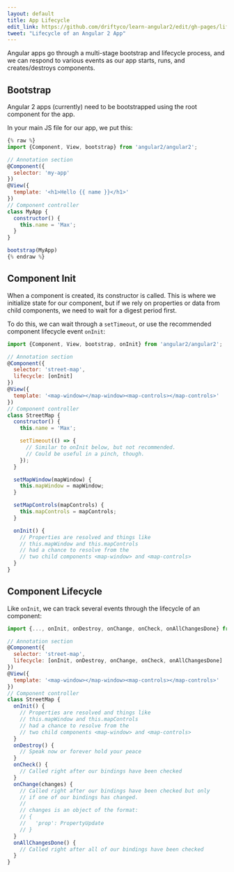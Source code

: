 ```yaml
---
layout: default
title: App Lifecycle
edit_link: https://github.com/driftyco/learn-angular2/edit/gh-pages/lifecycle/index.md
tweet: "Lifecycle of an Angular 2 App"
---
```


Angular apps go through a multi-stage bootstrap and lifecycle process, and we can 
respond to various events as our app starts, runs, and creates/destroys components.

## Bootstrap

Angular 2 apps (currently) need to be bootstrapped using the root component for the app.

In your main JS file for our app, we put this:

```javascript
{% raw %}
import {Component, View, bootstrap} from 'angular2/angular2';

// Annotation section
@Component({
  selector: 'my-app'
})
@View({
  template: '<h1>Hello {{ name }}</h1>'
})
// Component controller
class MyApp {
  constructor() {
    this.name = 'Max';
  }
}

bootstrap(MyApp)
{% endraw %}
```


## Component Init

When a component is created, its constructor is called. This is where we initialize state
for our component, but if we rely on properties or data from child components, we need
to wait for a digest period first.

To do this, we can wait through a `setTimeout`, or use the recommended component lifecycle event
`onInit`:

```javascript
import {Component, View, bootstrap, onInit} from 'angular2/angular2';

// Annotation section
@Component({
  selector: 'street-map',
  lifecycle: [onInit]
})
@View({
  template: '<map-window></map-window><map-controls></map-controls>'
})
// Component controller
class StreetMap {
  constructor() {
    this.name = 'Max';

    setTimeout(() => {
      // Similar to onInit below, but not recommended.
      // Could be useful in a pinch, though.
    });
  }

  setMapWindow(mapWindow) {
    this.mapWindow = mapWindow;
  }

  setMapControls(mapControls) {
    this.mapControls = mapControls;
  }

  onInit() {
    // Properties are resolved and things like
    // this.mapWindow and this.mapControls
    // had a chance to resolve from the
    // two child components <map-window> and <map-controls>
  }
}
```

## Component Lifecycle

Like `onInit`, we can track several events through the lifecycle of an component:

```javascript
import {..., onInit, onDestroy, onChange, onCheck, onAllChangesDone} from 'angular2/angular2';

// Annotation section
@Component({
  selector: 'street-map',
  lifecycle: [onInit, onDestroy, onChange, onCheck, onAllChangesDone]
})
@View({
  template: '<map-window></map-window><map-controls></map-controls>'
})
// Component controller
class StreetMap {
  onInit() {
    // Properties are resolved and things like
    // this.mapWindow and this.mapControls
    // had a chance to resolve from the
    // two child components <map-window> and <map-controls>
  }
  onDestroy() {
    // Speak now or forever hold your peace
  }
  onCheck() {
    // Called right after our bindings have been checked
  }
  onChange(changes) {
    // Called right after our bindings have been checked but only
    // if one of our bindings has changed.
    //
    // changes is an object of the format:
    // {
    //   'prop': PropertyUpdate
    // }
  }
  onAllChangesDone() {
    // Called right after all of our bindings have been checked
  }
}
```
